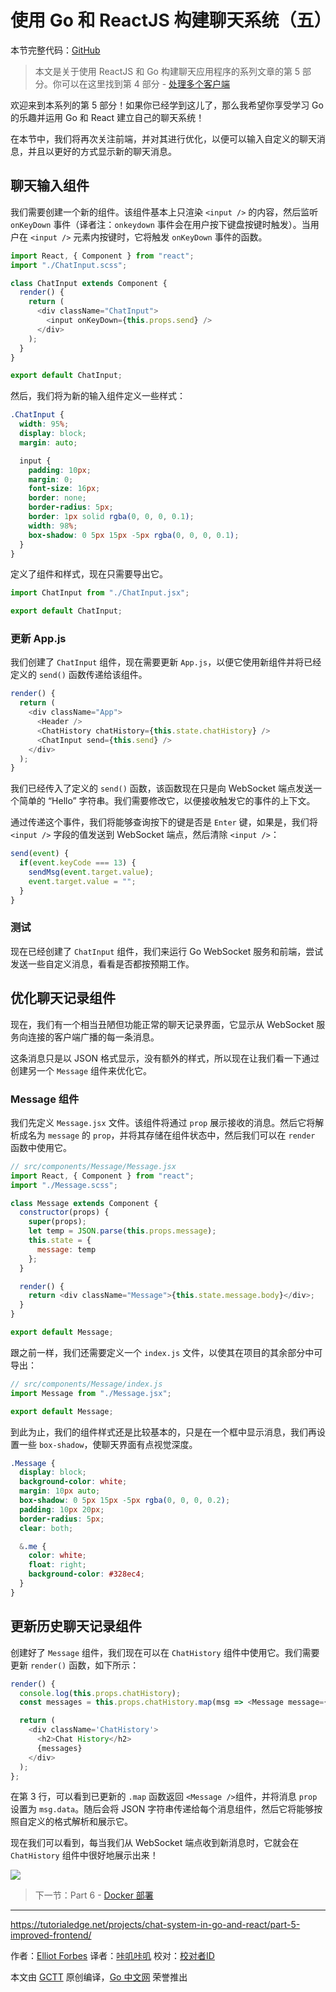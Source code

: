# 使用 Go 和 ReactJS 构建聊天系统（五）

本节完整代码：[GitHub](https://github.com/watermelo/realtime-chat-go-react/tree/part-5)

> 本文是关于使用 ReactJS  和 Go 构建聊天应用程序的系列文章的第 5 部分。你可以在这里找到第 4 部分 - [处理多个客户端](https://github.com/studygolang/GCTT/tree/master/translated/tech/20190731-chat-system-in-go-and-react-course-series/part_4.md)

欢迎来到本系列的第 5 部分！如果你已经学到这儿了，那么我希望你享受学习 Go 的乐趣并运用 Go 和 React 建立自己的聊天系统！

在本节中，我们将再次关注前端，并对其进行优化，以便可以输入自定义的聊天消息，并且以更好的方式显示新的聊天消息。

## 聊天输入组件
我们需要创建一个新的组件。该组件基本上只渲染 `<input />` 的内容，然后监听 `onKeyDown` 事件（译者注：`onkeydown` 事件会在用户按下键盘按键时触发）。当用户在 `<input />` 元素内按键时，它将触发 `onKeyDown` 事件的函数。

```js
import React, { Component } from "react";
import "./ChatInput.scss";

class ChatInput extends Component {
  render() {
    return (
      <div className="ChatInput">
        <input onKeyDown={this.props.send} />
      </div>
    );
  }
}

export default ChatInput;
```

然后，我们将为新的输入组件定义一些样式：

```css
.ChatInput {
  width: 95%;
  display: block;
  margin: auto;

  input {
    padding: 10px;
    margin: 0;
    font-size: 16px;
    border: none;
    border-radius: 5px;
    border: 1px solid rgba(0, 0, 0, 0.1);
    width: 98%;
    box-shadow: 0 5px 15px -5px rgba(0, 0, 0, 0.1);
  }
}
```

定义了组件和样式，现在只需要导出它。

```js
import ChatInput from "./ChatInput.jsx";

export default ChatInput;
```

### 更新 App.js
我们创建了 `ChatInput` 组件，现在需要更新 `App.js`，以便它使用新组件并将已经定义的 `send()` 函数传递给该组件。

```js
render() {
  return (
    <div className="App">
      <Header />
      <ChatHistory chatHistory={this.state.chatHistory} />
      <ChatInput send={this.send} />
    </div>
  );
}
```

我们已经传入了定义的 `send()` 函数，该函数现在只是向 WebSocket 端点发送一个简单的 “Hello” 字符串。我们需要修改它，以便接收触发它的事件的上下文。

通过传递这个事件，我们将能够查询按下的键是否是 `Enter` 键，如果是，我们将 `<input />` 字段的值发送到 WebSocket 端点，然后清除 `<input />`：

```js
send(event) {
  if(event.keyCode === 13) {
    sendMsg(event.target.value);
    event.target.value = "";
  }
}
```

### 测试
现在已经创建了 `ChatInput` 组件，我们来运行 Go WebSocket 服务和前端，尝试发送一些自定义消息，看看是否都按预期工作。

## 优化聊天记录组件
现在，我们有一个相当丑陋但功能正常的聊天记录界面，它显示从 WebSocket 服务向连接的客户端广播的每一条消息。

这条消息只是以 JSON 格式显示，没有额外的样式，所以现在让我们看一下通过创建另一个 `Message` 组件来优化它。

### Message 组件
我们先定义 `Message.jsx` 文件。该组件将通过  `prop` 展示接收的消息。然后它将解析成名为 `message` 的 `prop`，并将其存储在组件状态中，然后我们可以在 `render` 函数中使用它。

```js
// src/components/Message/Message.jsx
import React, { Component } from "react";
import "./Message.scss";

class Message extends Component {
  constructor(props) {
    super(props);
    let temp = JSON.parse(this.props.message);
    this.state = {
      message: temp
    };
  }

  render() {
    return <div className="Message">{this.state.message.body}</div>;
  }
}

export default Message;
```

跟之前一样，我们还需要定义一个 `index.js` 文件，以使其在项目的其余部分中可导出：

```js
// src/components/Message/index.js
import Message from "./Message.jsx";

export default Message;
```

到此为止，我们的组件样式还是比较基本的，只是在一个框中显示消息，我们再设置一些 `box-shadow`，使聊天界面有点视觉深度。

```css
.Message {
  display: block;
  background-color: white;
  margin: 10px auto;
  box-shadow: 0 5px 15px -5px rgba(0, 0, 0, 0.2);
  padding: 10px 20px;
  border-radius: 5px;
  clear: both;

  &.me {
    color: white;
    float: right;
    background-color: #328ec4;
  }
}
```

## 更新历史聊天记录组件
创建好了 `Message` 组件，我们现在可以在 `ChatHistory` 组件中使用它。我们需要更新 `render()` 函数，如下所示：

```js
render() {
  console.log(this.props.chatHistory);
  const messages = this.props.chatHistory.map(msg => <Message message={msg.data} />);

  return (
    <div className='ChatHistory'>
      <h2>Chat History</h2>
      {messages}
    </div>
  );
};
```

在第 3 行，可以看到已更新的 `.map` 函数返回 `<Message />`组件，并将消息 `prop` 设置为 `msg.data`。随后会将 JSON 字符串传递给每个消息组件，然后它将能够按照自定义的格式解析和展示它。

现在我们可以看到，每当我们从 WebSocket 端点收到新消息时，它就会在 `ChatHistory` 组件中很好地展示出来！

![](https://github.com/studygolang/gctt-images/blob/master/chat-system-in-go-and-react-course-series/image_5.png)

> 下一节：Part 6 - [Docker 部署](https://github.com/studygolang/GCTT/tree/master/translated/tech/20190731-chat-system-in-go-and-react-course-series/part_6.md)

---

https://tutorialedge.net/projects/chat-system-in-go-and-react/part-5-improved-frontend/

作者：[Elliot Forbes](https://twitter.com/elliot_f)
译者：[咔叽咔叽](https://github.com/watermelo)
校对：[校对者ID](https://github.com/校对者ID)

本文由 [GCTT](https://github.com/studygolang/GCTT) 原创编译，[Go 中文网](https://studygolang.com/) 荣誉推出
